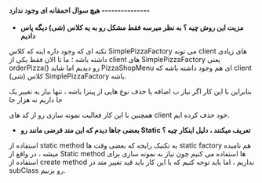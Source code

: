 #### هیچ سوال احمقانه ای وجود ندارد ---------------

- **مزیت این روش چیه ؟ به نظر میرسه فقط مشکل رو به یه کلاس (شی) دیگه پاس دادیم**

نکته ای که وجود داره اینه که کلاس SimplePizzaFactory می تونه client های زیادی داشته باشه ؛ ما تا الان فقط یکی از client های SimplePizzaFactory یعنی orderPizza() رو دیدیم اما شاید PizzaShopMenu ای هم وجود داشته باشه که client کلاس (شی) SimplePizzaFactory باشه.

بنابراین با این کار اگر نیاز ب اضافه یا حذف نوع هایی از پیتزا باشه ، تنها نیاز به تغییر یک جا داریم نه هزار جا

همچنین با این کار فعالیت نمونه سازی رو از کد های client خود حذف کرده ایم.

- **بعضی جاها دیدم که این متد فرضی مانند رو Static تعریف میکنند ، دلیل اینکار چیه ؟**

استفاده از static method یه تکنیک رایجه که بعضی وقت ها static factory هم نامیده میشه ، در واقع از Static method ها استفاده می کنیم چون نیاز به نمونه سازی برای استفاده از create method نداریم ، اما باید توجه کنیم که با این کار باید قید تغییر متد در subClass رو بزنیم.

